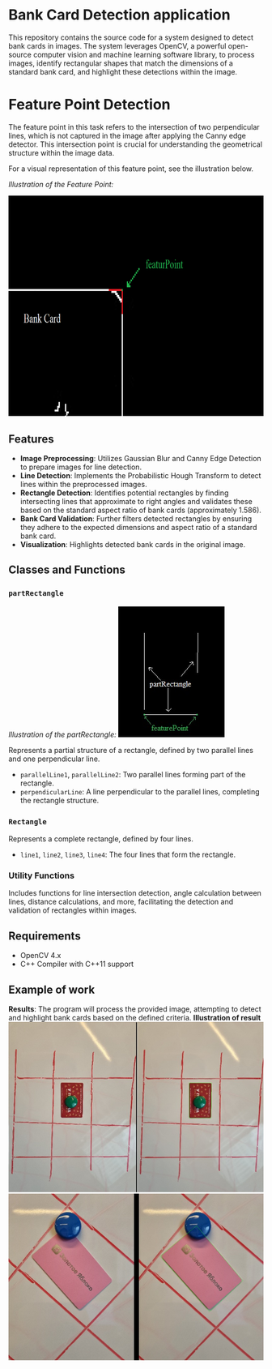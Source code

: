 # Bank Card Detection application

This repository contains the source code for a system designed to detect bank cards in images. The system leverages OpenCV, a powerful open-source computer vision and machine learning software library, to process images, identify rectangular shapes that match the dimensions of a standard bank card, and highlight these detections within the image.
# Feature Point Detection

The feature point in this task refers to the intersection of two perpendicular lines, which is not captured in the image after applying the Canny edge detector. This intersection point is crucial for understanding the geometrical structure within the image data.

For a visual representation of this feature point, see the illustration below.

*Illustration of the Feature Point:*

![Feature Point Illustration](featurePoint.png)

## Features

- **Image Preprocessing**: Utilizes Gaussian Blur and Canny Edge Detection to prepare images for line detection.
- **Line Detection**: Implements the Probabilistic Hough Transform to detect lines within the preprocessed images.
- **Rectangle Detection**: Identifies potential rectangles by finding intersecting lines that approximate to right angles and validates these based on the standard aspect ratio of bank cards (approximately 1.586).
- **Bank Card Validation**: Further filters detected rectangles by ensuring they adhere to the expected dimensions and aspect ratio of a standard bank card.
- **Visualization**: Highlights detected bank cards in the original image.

## Classes and Functions
### `partRectangle`
*Illustration of the partRectangle:*
![Вид partRectangle](part_rectangle.jpg)

Represents a partial structure of a rectangle, defined by two parallel lines and one perpendicular line.

- `parallelLine1`, `parallelLine2`: Two parallel lines forming part of the rectangle.
- `perpendicularLine`: A line perpendicular to the parallel lines, completing the rectangle structure.

### `Rectangle`

Represents a complete rectangle, defined by four lines.

- `line1`, `line2`, `line3`, `line4`: The four lines that form the rectangle.

### Utility Functions

Includes functions for line intersection detection, angle calculation between lines, distance calculations, and more, facilitating the detection and validation of rectangles within images.

## Requirements

- OpenCV 4.x
- C++ Compiler with C++11 support

## Example of work
 **Results**: The program will process the provided image, attempting to detect and highlight bank cards based on the defined criteria.
 **Illustration of result**
 ![Standart](result1.jpg)
 ![card is rotated](result2.jpg)
 

